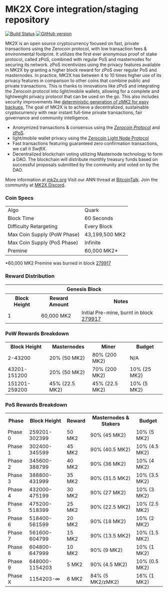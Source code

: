 MK2X Core integration/staging repository
=====================================

[![Build Status](https://travis-ci.org/mk2crypto/mk2.svg?branch=master)](https://travis-ci.org/mk2crypto/mk2) [![GitHub version](https://badge.fury.io/gh/mk2crypto%2Fmk2.svg)](https://badge.fury.io/gh/mk2crypto%2Fmk2)

MK2X is an open source cryptocurrency focused on fast, private transactions using the Zerocoin protocol, with low transaction fees & environmental footprint.  It utilizes the first ever anonymous proof of stake protocol, called zPoS, combined with regular PoS and masternodes for securing its network. zPoS incentivizes using the privacy features available in MK2X by granting a higher block reward for zPoS over regular PoS and masternodes. In practice, MK2X has between 4 to 10 times higher use of its privacy features in comparison to other coins that combine public and private transactions. This is thanks to innovations like zPoS and integrating the Zerocoin protocol into light/mobile wallets, allowing for a complete and lightweight privacy protocol that can be used on the go. This also includes security improvements like [deterministic generation of zMK2 for easy backups.](https://www.reddit.com/r/mk2x/comments/8gbjf7/how_to_use_deterministic_zerocoin_generation/)
The goal of MK2X is to achieve a decentralized, sustainable cryptocurrency with near instant full-time private transactions, fair governance and community intelligence.
- Anonymized transactions & consensus using the [_Zerocoin Protocol_](http://www.mk2x.org/zmk2) and [zPoS](https://mk2x.org/zpos/).
- light/mobile wallet privacy using the [Zerocoin Light Node Protocol](https://mk2x.org/wp-content/uploads/2018/11/Zerocoin_Light_Node_Protocol.pdf)
- Fast transactions featuring guaranteed zero confirmation transactions, we call it _SwiftX_.
- Decentralized blockchain voting utilizing Masternode technology to form a DAO. The blockchain will distribute monthly treasury funds based on successful proposals submitted by the community and voted on by the DAO.

More information at [mk2x.org](http://www.mk2x.org) Visit our ANN thread at [BitcoinTalk](http://www.bitcointalk.org/index.php?topic=1262920). Join the community at [MK2X Discord](https://discordapp.com/invite/jzqVsJd).

### Coin Specs
<table>
<tr><td>Algo</td><td>Quark</td></tr>
<tr><td>Block Time</td><td>60 Seconds</td></tr>
<tr><td>Difficulty Retargeting</td><td>Every Block</td></tr>
<tr><td>Max Coin Supply (PoW Phase)</td><td>43,199,500 MK2</td></tr>
<tr><td>Max Coin Supply (PoS Phase)</td><td>Infinite</td></tr>
<tr><td>Premine</td><td>60,000 MK2*</td></tr>
</table>

*60,000 MK2 Premine was burned in block [279917](http://www.presstab.pw/phpexplorer/MK2X/block.php?blockhash=206d9cfe859798a0b0898ab00d7300be94de0f5469bb446cecb41c3e173a57e0)

### Reward Distribution

<table>
<th colspan=4>Genesis Block</th>
<tr><th>Block Height</th><th>Reward Amount</th><th>Notes</th></tr>
<tr><td>1</td><td>60,000 MK2</td><td>Initial Pre-mine, burnt in block <a href="http://www.presstab.pw/phpexplorer/MK2X/block.php?blockhash=206d9cfe859798a0b0898ab00d7300be94de0f5469bb446cecb41c3e173a57e0">279917</a></td></tr>
</table>

### PoW Rewards Breakdown

<table>
<th>Block Height</th><th>Masternodes</th><th>Miner</th><th>Budget</th>
<tr><td>2-43200</td><td>20% (50 MK2)</td><td>80% (200 MK2)</td><td>N/A</td></tr>
<tr><td>43201-151200</td><td>20% (50 MK2)</td><td>70% (200 MK2)</td><td>10% (25 MK2)</td></tr>
<tr><td>151201-259200</td><td>45% (22.5 MK2)</td><td>45% (22.5 MK2)</td><td>10% (5 MK2)</td></tr>
</table>

### PoS Rewards Breakdown

<table>
<th>Phase</th><th>Block Height</th><th>Reward</th><th>Masternodes & Stakers</th><th>Budget</th>
<tr><td>Phase 0</td><td>259201-302399</td><td>50 MK2</td><td>90% (45 MK2)</td><td>10% (5 MK2)</td></tr>
<tr><td>Phase 1</td><td>302400-345599</td><td>45 MK2</td><td>90% (40.5 MK2)</td><td>10% (4.5 MK2)</td></tr>
<tr><td>Phase 2</td><td>345600-388799</td><td>40 MK2</td><td>90% (36 MK2)</td><td>10% (4 MK2)</td></tr>
<tr><td>Phase 3</td><td>388800-431999</td><td>35 MK2</td><td>90% (31.5 MK2)</td><td>10% (3.5 MK2)</td></tr>
<tr><td>Phase 4</td><td>432000-475199</td><td>30 MK2</td><td>90% (27 MK2)</td><td>10% (3 MK2)</td></tr>
<tr><td>Phase 5</td><td>475200-518399</td><td>25 MK2</td><td>90% (22.5 MK2)</td><td>10% (2.5 MK2)</td></tr>
<tr><td>Phase 6</td><td>518400-561599</td><td>20 MK2</td><td>90% (18 MK2)</td><td>10% (2 MK2)</td></tr>
<tr><td>Phase 7</td><td>561600-604799</td><td>15 MK2</td><td>90% (13.5 MK2)</td><td>10% (1.5 MK2)</td></tr>
<tr><td>Phase 8</td><td>604800-647999</td><td>10 MK2</td><td>90% (9 MK2)</td><td>10% (1 MK2)</td></tr>
<tr><td>Phase 9</td><td>648000-1154203</td><td>5 MK2</td><td>90% (4.5 MK2)</td><td>10% (0.5 MK2)</td></tr>
<tr><td>Phase X</td><td>1154203-∞</td><td>6 MK2</td><td>84% (5 MK2/zMK2)</td><td>16% (1 MK2)</td></tr>
</table>


